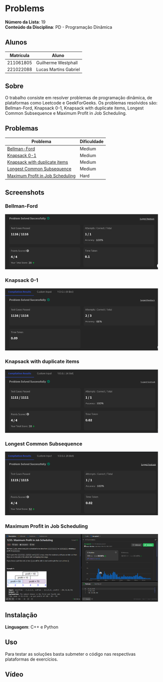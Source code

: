 # Problems

**Número da Lista**: 19<br>
**Conteúdo da Disciplina**: PD - Programação Dinâmica<br>

## Alunos
| Matrícula | Aluno                 |
| --------- | --------------------- |
| 211061805 | Guilherme Westphall   |
| 221022088 | Lucas Martins Gabriel |

## Sobre 

O trabalho consiste em resolver problemas de programação dinâmica, de plataformas como Leetcode e GeekForGeeks. Os problemas resolvidos são: Bellman-Ford, Knapsack 0-1, Knapsack with duplicate items, Longest Common Subsequence e Maximum Profit in Job Scheduling.

## Problemas 

| Problema                                                                                                                                                                        | Dificuldade |
| ------------------------------------------------------------------------------------------------------------------------------------------------------------------------------- | ----------- |
| [Bellman-Ford](https://www.geeksforgeeks.org/problems/distance-from-the-source-bellman-ford-algorithm/1?itm_source=geeksforgeeks&itm_medium=article&itm_campaign=practice_card) | Medium      |
| [Knapsack 0-1](https://www.geeksforgeeks.org/problems/0-1-knapsack-problem0945/1)                                                                                               | Medium      |
| [Knapsack with duplicate items](https://www.geeksforgeeks.org/problems/knapsack-with-duplicate-items4201/1)                                                                     | Medium      |
| [Longest Common Subsequence ](https://www.geeksforgeeks.org/problems/longest-common-subsequence-1587115620/1?page=1&category=Dynamic%20Programming&sortBy=submissions)          | Medium      |
| [Maximum Profit in Job Scheduling](https://leetcode.com/problems/maximum-profit-in-job-scheduling/)                                                                             | Hard        |

## Screenshots

### Bellman-Ford

![Bellman-Ford](assets/bellman-ford.png)

### Knapsack 0-1

![Knapsack 0-1](assets/knapsack01.png)

### Knapsack with duplicate items

![Knapsack with duplicate items](assets/dup-knapsack.png)

### Longest Common Subsequence

![Longest Common Subsequence](assets/long_subseq.png)

### Maximum Profit in Job Scheduling

![Maximum Profit in Job Scheduling](assets/maximum_profit.png)

## Instalação 
**Linguagem**: C++ e Python<br>

## Uso 
Para testar as soluções basta submeter o código nas respectivas plataformas de exercícios.

## Vídeo




